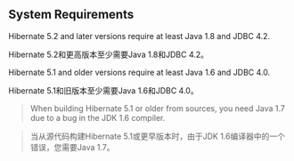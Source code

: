 ## System Requirements

Hibernate 5.2 and later versions require at least Java 1.8 and JDBC 4.2.

Hibernate 5.2和更高版本至少需要Java 1.8和JDBC 4.2。

Hibernate 5.1 and older versions require at least Java 1.6 and JDBC 4.0.

Hibernate 5.1和旧版本至少需要Java 1.6和JDBC 4.0。

>When building Hibernate 5.1 or older from sources, you need Java 1.7 due to a bug in the JDK 1.6 compiler. 
 
>当从源代码构建Hibernate 5.1或更早版本时，由于JDK 1.6编译器中的一个错误，您需要Java 1.7。



